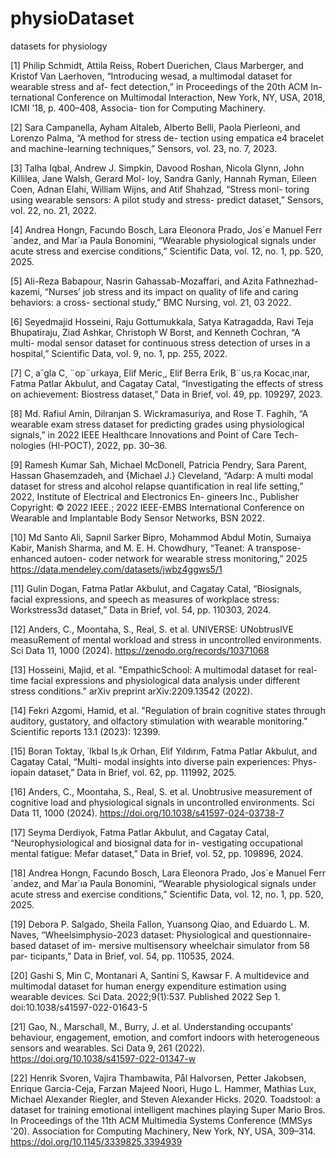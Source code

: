 # physioDataset
datasets for physiology

[1] Philip Schmidt, Attila Reiss, Robert Duerichen, Claus
Marberger, and Kristof Van Laerhoven, “Introducing
wesad, a multimodal dataset for wearable stress and af-
fect detection,” in Proceedings of the 20th ACM In-
ternational Conference on Multimodal Interaction, New
York, NY, USA, 2018, ICMI ’18, p. 400–408, Associa-
tion for Computing Machinery.

[2] Sara Campanella, Ayham Altaleb, Alberto Belli, Paola
Pierleoni, and Lorenzo Palma, “A method for stress de-
tection using empatica e4 bracelet and machine-learning
techniques,” Sensors, vol. 23, no. 7, 2023.

[3] Talha Iqbal, Andrew J. Simpkin, Davood Roshan,
Nicola Glynn, John Killilea, Jane Walsh, Gerard Mol-
loy, Sandra Ganly, Hannah Ryman, Eileen Coen, Adnan
Elahi, William Wijns, and Atif Shahzad, “Stress moni-
toring using wearable sensors: A pilot study and stress-
predict dataset,” Sensors, vol. 22, no. 21, 2022.

[4] Andrea Hongn, Facundo Bosch, Lara Eleonora Prado,
Jos´e Manuel Ferr´andez, and Mar´ıa Paula Bonomini,
“Wearable physiological signals under acute stress and
exercise conditions,” Scientific Data, vol. 12, no. 1, pp.
520, 2025.

[5] Ali-Reza Babapour, Nasrin Gahassab-Mozaffari, and
Azita Fathnezhad-kazemi, “Nurses’ job stress and its
impact on quality of life and caring behaviors: a cross-
sectional study,” BMC Nursing, vol. 21, 03 2022.

[6] Seyedmajid Hosseini, Raju Gottumukkala, Satya
Katragadda, Ravi Teja Bhupatiraju, Ziad Ashkar,
Christoph W Borst, and Kenneth Cochran, “A multi-
modal sensor dataset for continuous stress detection of urses in a hospital,” Scientific Data, vol. 9, no. 1, pp.
255, 2022.

[7] C¸ a˘gla C¸ ¨op¨urkaya, Elif Meric¸, Elif Berra Erik, B¨us¸ra
Kocac¸ınar, Fatma Patlar Akbulut, and Cagatay Catal,
“Investigating the effects of stress on achievement:
Biostress dataset,” Data in Brief, vol. 49, pp. 109297,
2023.

[8] Md. Rafiul Amin, Dilranjan S. Wickramasuriya, and
Rose T. Faghih, “A wearable exam stress dataset for
predicting grades using physiological signals,” in 2022
IEEE Healthcare Innovations and Point of Care Tech-
nologies (HI-POCT), 2022, pp. 30–36.

[9] Ramesh Kumar Sah, Michael McDonell, Patricia
Pendry, Sara Parent, Hassan Ghasemzadeh, and
{Michael J.} Cleveland, “Adarp: A multi modal dataset
for stress and alcohol relapse quantification in real life
setting,” 2022, Institute of Electrical and Electronics En-
gineers Inc., Publisher Copyright: © 2022 IEEE.; 2022
IEEE-EMBS International Conference on Wearable and
Implantable Body Sensor Networks, BSN 2022.

[10] Md Santo Ali, Sapnil Sarker Bipro, Mohammod Abdul
Motin, Sumaiya Kabir, Manish Sharma, and M. E. H.
Chowdhury, “Teanet: A transpose-enhanced autoen-
coder network for wearable stress monitoring,” 2025 https://data.mendeley.com/datasets/jwbz4ggws5/1

[11] Gulin Dogan, Fatma Patlar Akbulut, and Cagatay Catal,
“Biosignals, facial expressions, and speech as measures
of workplace stress: Workstress3d dataset,” Data in
Brief, vol. 54, pp. 110303, 2024.

[12] Anders, C., Moontaha, S., Real, S. et al. UNIVERSE: UNobtrusIVE measuRement of mental workload and stress in uncontrolled environments. Sci Data 11, 1000 (2024). https://zenodo.org/records/10371068

[13] Hosseini, Majid, et al. "EmpathicSchool: A multimodal dataset for real-time facial expressions and physiological data analysis under different stress conditions." arXiv preprint arXiv:2209.13542 (2022).


[14] Fekri Azgomi, Hamid, et al. "Regulation of brain cognitive states through auditory, gustatory, and olfactory stimulation with wearable monitoring." Scientific reports 13.1 (2023): 12399.

[15] Boran Toktay, ˙Ikbal Is¸ık Orhan, Elif Yıldırım,
Fatma Patlar Akbulut, and Cagatay Catal, “Multi-
modal insights into diverse pain experiences: Phys-
iopain dataset,” Data in Brief, vol. 62, pp. 111992, 2025.

[16] Anders, C., Moontaha, S., Real, S. et al. Unobtrusive measurement of cognitive load and physiological signals in uncontrolled environments. Sci Data 11, 1000 (2024). https://doi.org/10.1038/s41597-024-03738-7

[17] Seyma Derdiyok, Fatma Patlar Akbulut, and Cagatay
Catal, “Neurophysiological and biosignal data for in-
vestigating occupational mental fatigue: Mefar dataset,”
Data in Brief, vol. 52, pp. 109896, 2024.

[18] Andrea Hongn, Facundo Bosch, Lara Eleonora Prado,
Jos´e Manuel Ferr´andez, and Mar´ıa Paula Bonomini,
“Wearable physiological signals under acute stress and
exercise conditions,” Scientific Data, vol. 12, no. 1, pp.
520, 2025.

[19] Debora P. Salgado, Sheila Fallon, Yuansong Qiao, and
Eduardo L. M. Naves, “Wheelsimphysio-2023 dataset:
Physiological and questionnaire-based dataset of im-
mersive multisensory wheelchair simulator from 58 par-
ticipants,” Data in Brief, vol. 54, pp. 110535, 2024.

[20] Gashi S, Min C, Montanari A, Santini S, Kawsar F. A multidevice and multimodal dataset for human energy expenditure estimation using wearable devices. Sci Data. 2022;9(1):537. Published 2022 Sep 1. doi:10.1038/s41597-022-01643-5

[21] Gao, N., Marschall, M., Burry, J. et al. Understanding occupants’ behaviour, engagement, emotion, and comfort indoors with heterogeneous sensors and wearables. Sci Data 9, 261 (2022). https://doi.org/10.1038/s41597-022-01347-w

[22] Henrik Svoren, Vajira Thambawita, Pål Halvorsen, Petter Jakobsen, Enrique Garcia-Ceja, Farzan Majeed Noori, Hugo L. Hammer, Mathias Lux, Michael Alexander Riegler, and Steven Alexander Hicks. 2020. Toadstool: a dataset for training emotional intelligent machines playing Super Mario Bros. In Proceedings of the 11th ACM Multimedia Systems Conference (MMSys '20). Association for Computing Machinery, New York, NY, USA, 309–314. https://doi.org/10.1145/3339825.3394939
